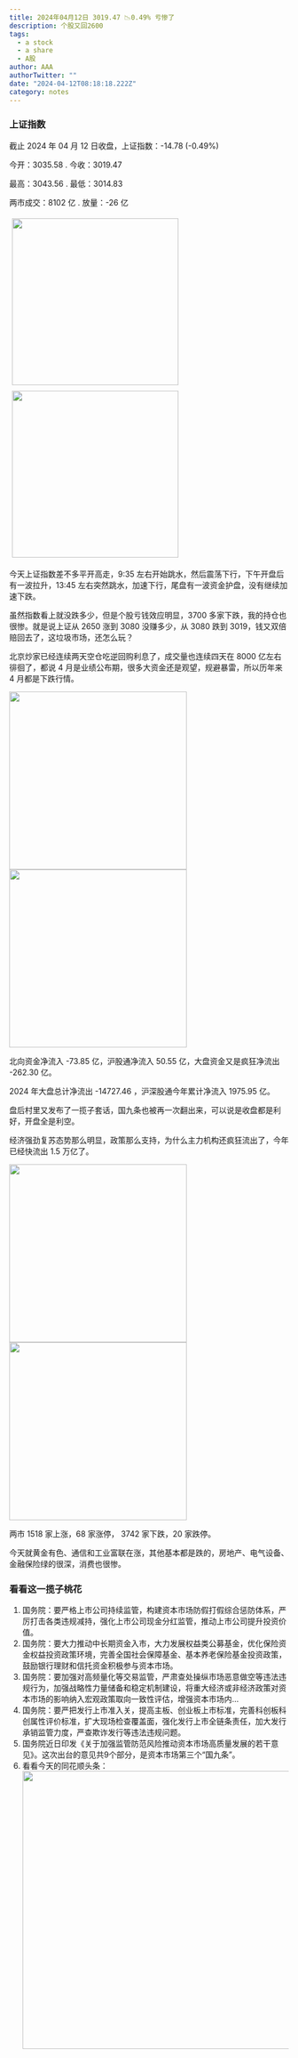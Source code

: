 ```yaml
---
title: 2024年04月12日 3019.47 📉0.49% 亏惨了
description: 个股又回2600
tags:
  - a stock
  - a share
  - A股
author: AAA
authorTwitter: ""
date: "2024-04-12T08:18:18.222Z"
category: notes
---
```


### 上证指数

截止 2024 年 04 月 12 日收盘，上证指数：<span class="font-semibold text-g-5">-14.78 (-0.49%)</span>

今开：<span class="font-semibold text-r-5">3035.58 </span> . 今收：<span class="font-semibold text-g-5">3019.47 </span>

最高：<span class="font-semibold text-r-5">3043.56 </span> . 最低：<span class="font-semibold text-g-5">3014.83 </span>

两市成交：<span class="font-semibold">8102 亿</span> . 放量：<span class="font-semibold text-g-5">-26 亿</span>

<img src="/images/uploads/2024-04/20240412-zs-sh.png" style="width: 300px;display:inline-block;margin: 5px">
<img src="/images/uploads/2024-04/20240412-zs-sh-rk.png" style="width: 300px;display:inline-block;margin: 5px">

今天上证指数差不多平开高走，9:35 左右开始跳水，然后震荡下行，下午开盘后有一波拉升，13:45 左右突然跳水，加速下行，尾盘有一波资金护盘，没有继续加速下跌。

虽然指数看上就没跌多少，但是个股亏钱效应明显，3700 多家下跌，我的持仓也很惨。就是说上证从 2650 涨到 3080 没赚多少，从 3080 跌到 3019，钱又双倍赔回去了，这垃圾市场，还怎么玩？

北京炒家已经连续两天空仓吃逆回购利息了，成交量也连续四天在 8000 亿左右徘徊了，都说 4 月是业绩公布期，很多大资金还是观望，规避暴雷，所以历年来 4 月都是下跌行情。

<img src="/images/uploads/2024-04/20240412-zs-global.png" width="320">
<img src="/images/uploads/2024-04/20240412-zs-bs.png" width="320">

北向资金净流入 <span class="font-semibold text-g-6">-73.85 亿</span>，沪股通净流入 <span class="font-semibold text-g-5">50.55 亿</span>，大盘资金又是疯狂净流出 <span class="font-semibold text-g-6">-262.30 亿</span>。

2024 年大盘总计净流出 <span class="font-semibold text-g-8">-14727.46 </span>，沪深股通今年累计净流入 <span class="font-semibold text-r-6">1975.95 </span>亿。

盘后村里又发布了一揽子套话，国九条也被再一次翻出来，可以说是收盘都是利好，开盘全是利空。

经济强劲复苏态势那么明显，政策那么支持，为什么主力机构还疯狂流出了，今年已经快流出 1.5 万亿了。

<img src="/images/uploads/2024-04/20240412-zs-as.png" width="320">
<img src="/images/uploads/2024-04/20240412-zs-zdtj.png" width="320">

两市 <span class="text-r-6">1518</span> 家上涨，68 家涨停， <span class="font-semibold text-g-6">3742</span> 家下跌，20 家跌停。

今天就黄金有色、通信和工业富联在涨，其他基本都是跌的，房地产、电气设备、金融保险绿的很深，消费也很惨。



### 看看这一揽子桃花

1. 国务院：要严格上市公司持续监管，构建资本市场防假打假综合惩防体系，严厉打击各类违规减持，强化上市公司现金分红监管，推动上市公司提升投资价值。
2. 国务院：要大力推动中长期资金入市，大力发展权益类公募基金，优化保险资金权益投资政策环境，完善全国社会保障基金、基本养老保险基金投资政策，鼓励银行理财和信托资金积极参与资本市场。
3. 国务院：要加强对高频量化等交易监管，严肃查处操纵市场恶意做空等违法违规行为，加强战略性力量储备和稳定机制建设，将重大经济或非经济政策对资本市场的影响纳入宏观政策取向一致性评估，增强资本市场内...
4. 国务院：要严把发行上市准入关，提高主板、创业板上市标准，完善科创板科创属性评价标准，扩大现场检查覆盖面，强化发行上市全链条责任，加大发行承销监管力度，严查欺诈发行等违法违规问题。
5. 国务院近日印发《关于加强监管防范风险推动资本市场高质量发展的若干意见》。这次出台的意见共9个部分，是资本市场第三个“国九条”。
6. 看看今天的同花顺头条：
   <img src="/images/uploads/2024-04/20240412-pic-1.jpg" width="500">
